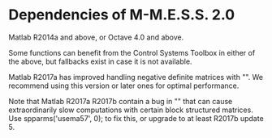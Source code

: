 Dependencies of M-M.E.S.S. 2.0
============================================================================

Matlab R2014a and above, or Octave 4.0 and above. 

Some functions can benefit from the Control Systems Toolbox in either
of the above, but fallbacks exist in case it is not available.

Matlab R2017a has improved handling negative definite matrices with "\". 
We recommend using this version or later ones for optimal performance.

Note that Matlab R2017a R2017b contain a bug in "\" that can cause
extraordinarily slow computations with certain block structured
matrices. Use spparms('usema57', 0); to fix this, or upgrade to at
least R2017b update 5.
